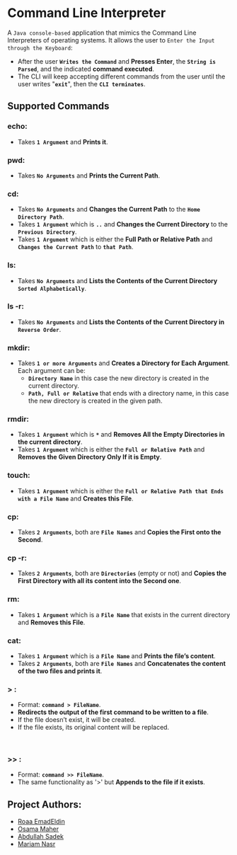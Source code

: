 # Command Line Interpreter
A `Java console-based` application that mimics the Command Line Interpreters of operating systems. It allows the user to `Enter the Input through the Keyboard`:
* After the user **`Writes the Command`** and **Presses Enter**, the **`String is Parsed`**, and the indicated **command executed**.
* The CLI will keep accepting different commands from the user until the user writes "**`exit`**", then the **`CLI terminates`**.


## Supported Commands
### echo:
* Takes **`1 Argument`** and **Prints it**.

### pwd:
* Takes **`No Arguments`** and **Prints the Current Path**.

### cd:
* Takes **`No Arguments`** and **Changes the Current Path** to the **`Home Directory Path`**.
* Takes **`1 Argument`** which is **`..`** and **Changes the Current Directory** to the **`Previous Directory`**.
* Takes **`1 Argument`** which is either the **Full Path or Relative Path** and **`Changes the Current Path`** to **`that Path`**.

### ls:
* Takes **`No Arguments`** and **Lists the Contents of the Current Directory `Sorted Alphabetically`**.

### ls -r:
* Takes **`No Arguments`** and **Lists the Contents of the Current Directory in `Reverse Order`**.

### mkdir:
* Takes **`1 or more Arguments`** and **Creates a Directory for Each Argument**. Each argument can be:  
  - **`Directory Name`** in this case the new directory is created in the current directory.
  - **`Path, Full or Relative`** that ends with a directory name, in this case the new directory is created in the given path.
 
### rmdir:
* Takes **`1 Argument`** which is **`*`** and **Removes All the Empty Directories in the current directory**.
* Takes **`1 Argument`** which is either the **`Full or Relative Path`** and **Removes the Given Directory Only If it is Empty**.

### touch:
* Takes **`1 Argument`** which is either the **`Full or Relative Path that Ends with a File Name`** and **Creates this File**.

### cp:
* Takes **`2 Arguments`**, both are **`File Names`** and **Copies the First onto the Second**.

### cp -r:
* Takes **`2 Arguments`**, both are **`Directories`** (empty or not) and **Copies the First Directory with all its content into the Second one**.

### rm:
* Takes **`1 Argument`** which is a **`File Name`** that exists in the current directory and **Removes this File**.

### cat:
* Takes **`1 Argument`** which is a **`File Name`** and **Prints the file’s content**.
* Takes  **`2 Arguments`**, both are **`File Names`**  and **Concatenates the content of the two files and prints it**.

### > :
* Format: **`command > FileName`**.
* **Redirects the output of the first command to be written to a file**.
* If the file doesn’t exist, it will be created.
* If the file exists, its original content will be replaced.
<br>

### >> :
* Format: **`command >> FileName`**.
* The same functionality as '>' but **Appends to the file if it exists**.


## Project Authors:
* [Roaa EmadEldin](https://github.com/RoaaEmadEldin)
* [Osama Maher](https://github.com/osama392maher)
* [Abdullah Sadek](https://github.com/Abdul-Sadek)
* [Mariam Nasr](https://github.com/marimNasr)
